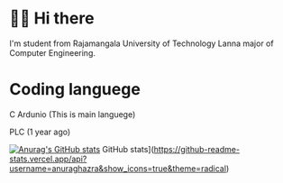 # 👋👋 Hi there

I'm student from Rajamangala University of Technology Lanna major of Computer Engineering.

# Coding languege
C Ardunio (This is main languege)

PLC (1 year ago)

[![Anurag's GitHub stats](https://github-readme-stats.vercel.app/api?username=Gurimu21)](https://github.com/anuraghazra/github-readme-stats)
GitHub stats](https://github-readme-stats.vercel.app/api?username=anuraghazra&show_icons=true&theme=radical)
